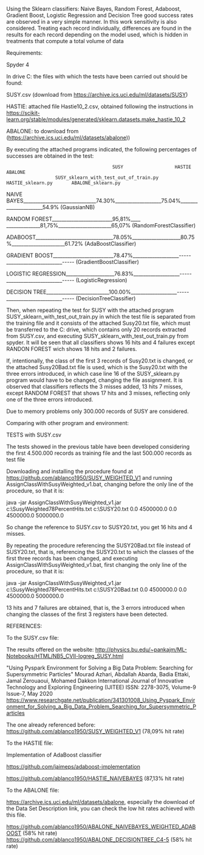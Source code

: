 Using the Sklearn classifiers: Naive Bayes, Random Forest, Adaboost, Gradient Boost, Logistic Regression and Decision Tree good success rates are observed in a very simple manner. In this work sensitivity is also considered.
Treating each record individually, differences are found in the results for each record depending on the model used, which is hidden in treatments that compute a total volume of data

Requirements:

Spyder 4

In drive C: the files with which the tests have been carried out should be found:

SUSY.csv (download from https://archive.ics.uci.edu/ml/datasets/SUSY)

HASTIE: attached file Hastie10_2.csv, obtained following the instructions in
 https://scikit-learn.org/stable/modules/generated/sklearn.datasets.make_hastie_10_2

ABALONE: to download from (https://archive.ics.uci.edu/ml/datasets/abalone))

By executing the attached programs indicated, the following percentages of successes are obtained in the test:


                                           SUSY                   HASTIE                  ABALONE
                      SUSY_sklearn_with_test_out_of_train.py    HASTIE_sklearn.py       ABALONE_sklearn.py
                                  

NAIVE BAYES______________________________74.30%___________________75.04%______________________54.9%
(GaussianNB)


RANDOM FOREST_________________________95,81%____ ______________81,75%______________________65,07%
(RandomForestClassifier)


ADABOOST________________________________78.05%____________________80.75%______________________61.72%
(AdaBoostClassifier)

GRADIENT BOOST_________________________78.47%___________________-----_______________________-----
(GradientBoostClassifier)

LOGISTIC REGRESSION____________________76.83%___________________-----_______________________-----
(LogisticRegression)

DECISION TREE__________________________100.00%___________________-----_______________________-----
(DecisionTreeClassifier)



  
Then, when repeating the test for SUSY with the attached program SUSY_sklearn_with_test_out_train.py in which the test file is separated from the training file and
it consists of the attached Susy20.txt file, which must be transferred to the C: drive, which contains only 20 records extracted from SUSY.csv, and executing SUSY_sklearn_with_test_out_train.py from spyder.
It will be seen that all classifiers  shows 16 hits and 4 failures except RANDON FOREST  wich shows 18 hits and 2 failures.

If, intentionally, the class of the first 3 records of Susy20.txt is changed, or the attached Susy20Bad.txt file is used, which is the Susy20.txt with the three errors introduced, in which case line 16 of the SUSY_sklearn.py program would have to be changed, changing the file assignment. It is observed that classifiers reflects the 3 misses added, 13 hits 7 misses, except RANDOM FOREST that shows 17 hits and 3 misses, reflecting only one of the three errors introduced.

Due to memory problems only 300.000 records of SUSY are considered.

Comparing with other program and environment:

TESTS with SUSY.csv

The tests showed in the previous table have been developed considering the first 4.500.000 records as training file and the last 500.000 records as test file 

Downloading and installing the procedure found at https://github.com/ablanco1950/SUSY_WEIGHTED_V1 and running AssignClassWithSusyWeighted_v1.bat,
changing before the only line of the procedure, so that it is:

java -jar AssignClassWithSusyWeighted_v1.jar c:\SusyWeighted78PercentHits.txt c:\SUSY20.txt 0.0 4500000.0 0.0 4500000.0 5000000.0

So change the reference to SUSY.csv to SUSY20.txt, you get 16 hits and 4 misses.

 By repeating the procedure referencing the SUSY20Bad.txt file instead of SUSY20.txt, that is, referencing the SUSY20.txt to which the classes of
the first three records has been changed, and executing AssignClassWithSusyWeighted_v1.bat, first changing the only line of the procedure, so that it is:

java -jar AssignClassWithSusyWeighted_v1.jar c:\SusyWeighted78PercentHits.txt c:\SUSY20Bad.txt 0.0 4500000.0 0.0 4500000.0 5000000.0

13 hits and 7 failures are obtained, that is, the 3 errors introduced when changing the classes of the first 3 registers have been detected.

REFERENCES:

To the SUSY.csv file:

The results offered on the website: http://physics.bu.edu/~pankajm/ML-Notebooks/HTML/NB5_CVII-logreg_SUSY.html

"Using Pyspark Environment for Solving a Big Data Problem: Searching for Supersymmetric Particles" Mourad Azhari, Abdallah Abarda, Badia Ettaki, Jamal Zerouaoui, Mohamed Dakkon International Journal of Innovative Technology and Exploring Engineering (IJITEE) ISSN: 2278-3075, Volume-9 Issue-7, May 2020 https://www.researchgate.net/publication/341301008_Using_Pyspark_Environment_for_Solving_a_Big_Data_Problem_Searching_for_Supersymmetric_Particles

The one already referenced before: https://github.com/ablanco1950/SUSY_WEIGHTED_V1 (78,09% hit rate)


To the HASTIE file:

Implementation of AdaBoost classifier

https://github.com/jaimeps/adaboost-implementation

https://github.com/ablanco1950/HASTIE_NAIVEBAYES (87,13% hit rate)

To the ABALONE file:

https://archive.ics.uci.edu/ml/datasets/abalone, especially the download of the Data Set Description link, you can check the low hit rates
achieved with this file.

https://github.com/ablanco1950/ABALONE_NAIVEBAYES_WEIGHTED_ADABOOST (58% hit rate)
https://github.com/ablanco1950/ABALONE_DECISIONTREE_C4-5 (58% hit rate)
